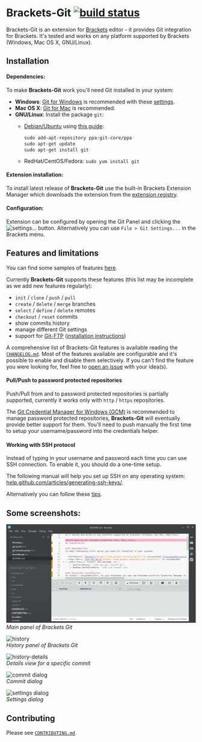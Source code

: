 # Brackets-Git [![build status](https://travis-ci.org/zaggino/brackets-git.svg?branch=master)](https://travis-ci.org/zaggino/brackets-git)

Brackets-Git is an extension for [Brackets](http://brackets.io/) editor - it provides Git integration for Brackets.
It's tested and works on any platform supported by Brackets (Windows, Mac OS X, GNU/Linux).

## Installation

#### Dependencies:
To make **Brackets-Git** work you'll need Git installed in your system:

- **Windows**: [Git for Windows](http://msysgit.github.io/) is recommended with these [settings](https://raw.github.com/zaggino/brackets-git/master/screenshots/gitInstall.png).
- **Mac OS X**: [Git for Mac](http://git-scm.com/download/mac) is recommended.
- **GNU/Linux**: Install the package `git`:
   - [Debian/Ubuntu](https://launchpad.net/~git-core/+archive/ppa) using [this guide](http://askmetutorials.blogspot.com.au/2014/03/install-git-191-on-ubuntu-linuxmint.html):

       ```
       sudo add-apt-repository ppa:git-core/ppa
       sudo apt-get update
       sudo apt-get install git
       ```

   - RedHat/CentOS/Fedora: `sudo yum install git`

#### Extension installation:
To install latest release of **Brackets-Git** use the built-in Brackets Extension Manager which downloads the extension from the [extension registry](https://brackets-registry.aboutweb.com/).

#### Configuration:
Extension can be configured by opening the Git Panel and clicking the ![settings...][settingsIcon] button.
Alternatively you can use `File > Git Settings...` in the Brackets menu.

## Features and limitations

You can find some samples of features [here](docs/FEATURES.md).

Currently **Brackets-Git** supports these features (this list may be incomplete as we add new features regularly):

- `init` / `clone` / `push` / `pull`
- `create` / `delete` / `merge` branches
- `select` / `define` / `delete` remotes
- `checkout` / `reset` commits
- show commits history
- manage different Git settings
- support for [Git-FTP](http://git-ftp.github.io/git-ftp/) ([installation instructions](docs/GIT-FTP.md))

A comprehensive list of Brackets-Git features is available reading the [`CHANGELOG.md`](CHANGELOG.md).
Most of the features available are configurable and it's possible to enable and disable them selectively.
If you can't find the feature you were looking for, feel free to [open an issue](https://github.com/zaggino/brackets-git/issues) with your idea(s).

#### Pull/Push to password protected repositories

Push/Pull from and to password protected repositories is partially supported, currently it works only with `http` / `https` repositories.

The [Git Credential Manager for Windows (GCM)](https://github.com/Microsoft/Git-Credential-Manager-for-Windows) is recommended to manage password protected repositories, **Brackets-Git** will eventually provide better support for them.
You'll need to push manually the first time to setup your username/password into the credentials helper.

#### Working with SSH protocol

Instead of typing in your username and password each time you can use SSH connection.
To enable it, you should do a one-time setup.

The following manual will help you set up SSH on any operating system: [help.github.com/articles/generating-ssh-keys/](https://help.github.com/articles/generating-ssh-keys/).

Alternatively you can follow these [tips](https://github.com/zaggino/brackets-git/issues/524).

## Some screenshots:

![main](screenshots/main.jpg)  
*Main panel of Brackets Git*

![history](screenshots/history.jpg)  
*History panel of Brackets Git*

![history-details](screenshots/history-details.jpg)  
*Details view for a specific commit*

![commit dialog](screenshots/commit-dialog.jpg)  
*Commit dialog*

![settings dialog](screenshots/settings-dialog.jpg)  
*Settings dialog*

## Contributing

Please see [`CONTRIBUTING.md`](CONTRIBUTING.md)


[settingsIcon]: https://cloud.githubusercontent.com/assets/5382443/2535525/c0e254b0-b58f-11e3-9be3-9024641e5a2a.png
